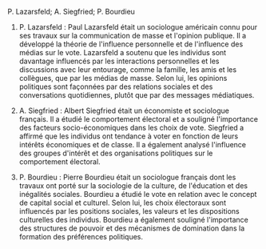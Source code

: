 P. Lazarsfeld; A. Siegfried; P. Bourdieu

1. P. Lazarsfeld : Paul Lazarsfeld était un sociologue américain connu pour ses travaux sur la communication de masse et l'opinion publique. Il a développé la théorie de l'influence personnelle et de l'influence des médias sur le vote. Lazarsfeld a soutenu que les individus sont davantage influencés par les interactions personnelles et les discussions avec leur entourage, comme la famille, les amis et les collègues, que par les médias de masse. Selon lui, les opinions politiques sont façonnées par des relations sociales et des conversations quotidiennes, plutôt que par des messages médiatiques.
    
2. A. Siegfried : Albert Siegfried était un économiste et sociologue français. Il a étudié le comportement électoral et a souligné l'importance des facteurs socio-économiques dans les choix de vote. Siegfried a affirmé que les individus ont tendance à voter en fonction de leurs intérêts économiques et de classe. Il a également analysé l'influence des groupes d'intérêt et des organisations politiques sur le comportement électoral.
    
3. P. Bourdieu : Pierre Bourdieu était un sociologue français dont les travaux ont porté sur la sociologie de la culture, de l'éducation et des inégalités sociales. Bourdieu a étudié le vote en relation avec le concept de capital social et culturel. Selon lui, les choix électoraux sont influencés par les positions sociales, les valeurs et les dispositions culturelles des individus. Bourdieu a également souligné l'importance des structures de pouvoir et des mécanismes de domination dans la formation des préférences politiques.